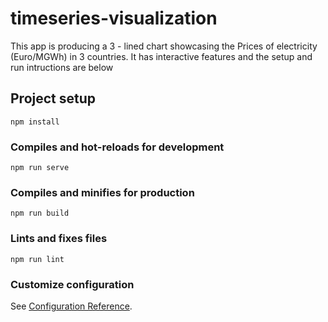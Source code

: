 # timeseries-visualization
This app is producing a 3 - lined chart showcasing the Prices of electricity (Euro/MGWh) in 3 countries. It has interactive features and the setup and run intructions are below
## Project setup
```
npm install
```

### Compiles and hot-reloads for development
```
npm run serve
```

### Compiles and minifies for production
```
npm run build
```

### Lints and fixes files
```
npm run lint
```

### Customize configuration
See [Configuration Reference](https://cli.vuejs.org/config/).
